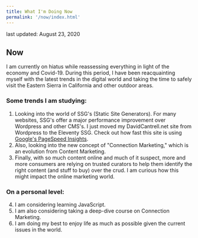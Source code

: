 ```yaml
---
title: What I'm Doing Now
permalink: '/now/index.html'
---
```


last updated: August 23, 2020

## Now

I am currently on hiatus while reassessing everything in light of the economy and Covid-19. During this period, I have been reacquainting myself with the latest trends in the digital world and taking the time to safely visit the Eastern Sierra in California and other outdoor areas.

### Some trends I am studying:
1. Looking into the world of SSG's (Static Site Generators). For many websites, SSG's offer a major performance improvement over Wordpress and other CMS's. I just moved my DavidCantrell.net site from Wordpress to the Eleventy SSG. Check out how fast this site is using [Google's PageSpeed Insights](https://developers.google.com/speed/pagespeed/insights/).
2. Also, looking into the new concept of "Connection Marketing," which is an evolution from Content Marketing.
3. Finally, with so much content online and much of it suspect, more and more consumers are relying on trusted curators to help them identify the right content (and stuff to buy) over the crud. I am curious how this might impact the online marketing world.

### On a personal level:
4. I am considering learning JavaScript.
5. I am also considering taking a deep-dive course on Connection Marketing.
6. I am doing my best to enjoy life as much as possible given the current issues in the world.